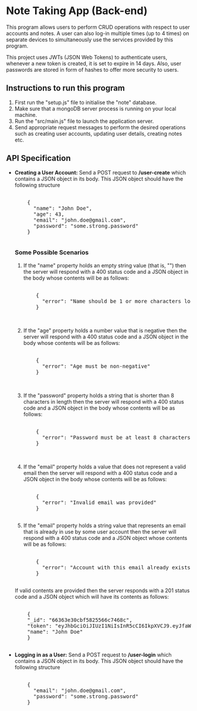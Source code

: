 # Note Taking App (Back-end)
<p>
  This program allows users to perform CRUD operations with respect to user accounts and notes. A user can also log-in multiple times (up to 4 times) on separate devices to simultaneously use the services provided by this program.
</p>
<p>
  This project uses JWTs (JSON Web Tokens) to authenticate users, whenever a new token is created, it is set to expire in 14 days. Also, user passwords are stored in form of hashes to offer more security to users.
</p>
<h2>Instructions to run this program</h2>
<ol>
  <li>First run the "setup.js" file to initialise the "note" database.</li>
  <li>Make sure that a mongoDB server process is running on your local machine.</li>
  <li>Run the "src/main.js" file to launch the application server.</li>
  <li>Send appropriate request messages to perform the desired operations such as creating user accounts, updating user details, creating notes etc.</li>
</ol>

<h2>API Specification</h2>
<ul>
  <li><b>Creating a User Account:</b> Send a POST request to <b>/user-create</b> which contains a JSON object in its body. This JSON object should have the following structure<br><br>
  <pre>
    {
      "name": "John Doe",
      "age": 43,
      "email": "john.doe@gmail.com",
      "password": "some.strong.password"
    }
  </pre>

  <h3>Some Possible Scenarios</h3>
  <ol>
    <li>If the "name" property holds an empty string value (that is, "") then the server will respond with a 400 status code and a JSON object in the body whose contents will be as follows:<br><br>
      <pre>
    { 
      "error": "Name should be 1 or more characters long"  
    }
      </pre>
    </li>
    <br>
    <li>If the "age" property holds a number value that is negative then the server will respond with a 400 status code and a JSON object in the body whose contents will be as follows:<br><br>
      <pre>
    {
      "error": "Age must be non-negative"
    }
      </pre>
    </li>
    <br>
    <li>If the "password" property holds a string that is shorter than 8 characters in length then the server will respond with a 400 status code and a JSON object in the body whose contents will be as follows:<br><br>
    <pre>
    {
      "error": "Password must be at least 8 characters in length"
    }
    </pre>
    </li>
    <br>
    <li>If the "email" property holds a value that does not represent a valid email then the server will respond with a 400 status code and a JSON object in the body whose contents will be as follows:<br><br>
    <pre>
    {
      "error": "Invalid email was provided"
    }  
    </pre>
    </li>
    <li>If the "email" property holds a string value that represents an email that is already in use by some user account then the server will respond with a 400 status code and a JSON object whose contents will be as follows:<br><br>
    <pre>
    {
      "error": "Account with this email already exists"
    }  
    </pre>
    </li>
  </ol>
  <p>If valid contents are provided then the server responds with a 201 status code and a JSON object which will have its contents as follows:<br><br>
  <pre>
    {
    "_id": "66363e30cbf5825566c7468c",
    "token": "eyJhbGciOiJIUzI1NiIsInR5cCI6IkpXVCJ9.eyJfaWQiOiI2NjM2M2UzMGNiZjU4MjU1NjZjNzQ2OGMiLCJpYXQiOjE3MTQ4MzA4OTYsImV4cCI6MTcxNjA0MDQ5Nn0.2c9QQgHT0b6-iE3Vq9un-KFONMKTBIGdni0NheHw9mw",
    "name": "John Doe"
    }
  </pre></p>
    
  </li>
  <li><b>Logging in as a User:</b> Send a POST request to <b>/user-login</b> which contains a JSON object in its body. This JSON object should have the following structure<br><br>
  <pre>
    {
      "email": "john.doe@gmail.com",
      "password": "some.strong.password"
    }
  </pre>
  </li>
</ul>
